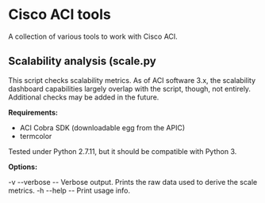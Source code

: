 # Cisco ACI tools

A collection of various tools to work with Cisco ACI.

## Scalability analysis (scale.py

This script checks scalability metrics. As of ACI software 3.x, the scalability dashboard capabilities largely overlap with the script, though, not entirely. Additional checks may be added in the future.

**Requirements:**

* ACI Cobra SDK (downloadable egg from the APIC)
* termcolor

Tested under Python 2.7.11, but it should be compatible with Python 3.

**Options:**

-v --verbose -- Verbose output. Prints the raw data used to derive the scale metrics.
-h --help -- Print usage info.
